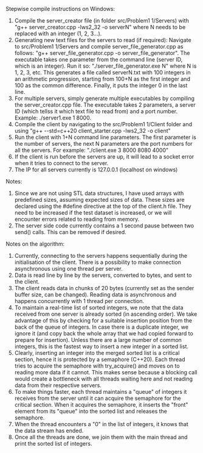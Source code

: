 Stepwise compile instructions on Windows:
1. Compile the server_creator file (in folder src/Problem1 1/Servers) with "g++ server_creator.cpp -lws2_32 -o serverN" where N needs to be replaced with an integer (1, 2, 3...).
2. Generating new text files for the servers to read (if required): Navigate to  src/Problem1 1/Servers and compile server_file_generator.cpp as follows: "g++ server_file_generator.cpp  -o server_file_generator". The executable takes one parameter from the command line (server ID, which is an integer). Run it so: "./server_file_generator.exe N" where N is 1, 2, 3, etc. This generates a file called serverN.txt with 100 integers in an arithmetic progression, starting from 100+N as the first integer and 100 as the common difference. Finally, it puts the integer 0 in the last line.
3. For multiple servers, simply generate multiple executables by compiling the server_creator.cpp file. The executable takes 2 parameters, a server ID (which tellss it which text file to read from) and a port number. Example: ./server1.exe 1 8000.
4. Compile the client by navigating to the src/Problem1 1/Client folder and using "g++ --std=c++20 client_starter.cpp -lws2_32 -o client"
5. Run the client with 1+N command line parameters. The first parameter is the number of servers, the next N parameters are the port numbers for all the servers. For example: "./client.exe 3 8000 8080 4000"
6. If the client is run before the servers are up, it will lead to a socket error when it tries to connect to the server.
7. The IP for all servers currently is 127.0.0.1 (localhost on windows)

Notes:
1. Since we are not using STL data structures, I have used arrays with predefined sizes, assuming expected sizes of data. These sizes are declared using the #define directive at the top of the client.h file. They need to be increased if the test dataset is increased, or we will encounter errors related to reading from memory.
2. The server side code currently contains a 1 second pause between two send() calls. This can be removed if desired.

Notes on the algorithm:
1. Currently, connecting to the servers happens sequentially during the initialisation of the client. There is a possibility to make connection asynchronous using one thread per server.
2. Data is read line by line by the servers, converted to bytes, and sent to the client.
3. The client reads data in chunks of 20 bytes (currently set as the sender buffer size, can be changed). Reading data is asynchronous and happens concurrently with 1 thread per connection.
4. To maintain a real-time list of sorted integers, we note that the data received from one server is already sorted (in ascending order). We take advantage of this by checking for a suitable insertion position from the back of the queue of integers. In case there is a duplicate integer, we ignore it (and copy back the whole array that we had copied forward to prepare for insertion). Unless there are a large number of common integers, this is the fastest way to insert a new integer in a sorted list.
5. Clearly, inserting an integer into the merged sorted list is a critical section, hence it is protected by a semaphore (C++20). Each thread tries to acquire the semaphore with try_acquire() and moves on to reading more data if it cannot. This makes sense because a blocking call would create a bottleneck with all threads waiting here and not reading data from their respective servers.
6. To make things faster, each thread maintains a "queue" of integers it receives from the server until it can acquire the semaphore for the critical section. When it acquires the semaphore, it inserts the "front" element from its "queue" into the sorted list and releases the semaphore.
7. When the thread encounters a "0" in the list of integers, it knows that the data stream has ended.
8. Once all the threads are done, we join them with the main thread and print the sorted list of integers.

